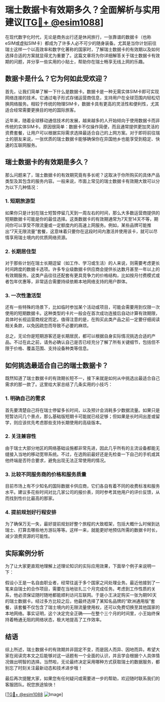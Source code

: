 # 瑞士数据卡有效期多久？全面解析与实用建议[[TG💪+ @esim1088](https://t.me/s/esim1088)]

在现代数字化时代，无论是商务出行还是休闲旅行，一张靠谱的数据卡（也称eSIM或虚拟SIM卡）都成为了许多人必不可少的随身装备。尤其是当你计划前往瑞士这样一个以高效率和数字化著称的国家时，了解瑞士数据卡的有效期以及如何选择合适的方案就显得尤为重要了。这篇文章将为你详细解答关于瑞士数据卡有效期的问题，并分享一些实用的小贴士，帮助你在瑞士畅享无线上网的乐趣。

## 数据卡是什么？它为何如此受欢迎？

首先，让我们简单了解一下什么是数据卡。数据卡是一种无需实体SIM卡即可实现网络连接的技术。它通过电子形式存储运营商信息，支持用户在全球范围内轻松切换网络服务。相较于传统的物理SIM卡，数据卡具有更高的灵活性和便利性，尤其适合经常需要更换目的地的国际旅客。

近年来，随着全球移动通信技术的发展，越来越多的人开始倾向于使用数据卡而非传统的实体SIM卡。原因很简单：数据卡不仅操作简便，而且通常提供更加灵活的资费套餐，让用户可以根据实际需求选择最适合自己的上网方案。对于即将前往瑞士的朋友来说，一张优质的瑞士数据卡能够确保你在异国他乡也能享受到稳定、快速的互联网服务。

## 瑞士数据卡的有效期是多久？

那么问题来了，瑞士数据卡的有效期究竟有多长呢？这取决于你所购买的具体产品类型及其包含的服务内容。一般来说，市面上常见的瑞士数据卡有效期大致可以分为以下几种情况：

### 1. **短期旅游型**
如果你只是计划在瑞士短暂停留几天到一周左右的时间，那么大多数运营商提供的短期数据卡可能是你的最佳选择。这类数据卡的有效期通常为7天至14天不等，期间你可以享受不限流量或一定额度内的高速上网服务。例如，某些品牌可能推出“7天无限流量”套餐，这意味着只要你在这段时间内激活并使用该卡，就可以尽情享用瑞士境内的优质网络资源。

### 2. **长期居住型**
对于那些计划在瑞士长期逗留（如工作、学习或生活）的人来说，则需要考虑更长时间跨度的数据卡选项。许多专业级数据卡供应商会提供长达数月甚至一年以上的有效期服务。这类产品往往还配套有更具竞争力的价格结构，比如按月付费模式或者包年优惠等，非常适合需要持续依赖本地网络支持的用户群体。

### 3. **一次性激活型**
还有一些特殊的场景下，比如临时参加某个活动或项目，可能会需要用到仅限一次使用的短期数据卡。这种类型的卡片一般会在首次成功连接后自动计算有效期限，具体时长视运营商规定而定。值得注意的是，在购买此类产品之前一定要仔细阅读相关条款，以免因疏忽而导致不必要的麻烦。

总之，无论你是短期游客还是长期居民，都可以根据自身实际情况挑选合适的产品。不过在此之前，请务必确认自己是否已经充分了解了所有关键细节，包括但不限于价格、覆盖范围、支持设备种类等信息。

## 如何挑选最适合自己的瑞士数据卡？

既然知道了瑞士数据卡的有效期长短不一，接下来就是如何从中挑选出最适合自己需求的那一款了。这里给大家总结了几条实用的小技巧：

### 1. 明确自己的需求
首先要清楚自己将在瑞士停留多长时间，以及预计会消耗多少数据流量。如果只是短暂访问几个景点，那么基础版短期卡可能就已经足够；但如果是长时间出差或留学，则应该优先考虑那些支持长期使用的高级版本。

### 2. 关注兼容性
由于瑞士大部分地区的网络基础设施都非常先进，因此几乎所有的主流设备都能无缝接入当地的移动宽带系统。不过，在选购前最好还是先检查一下自己的手机或其他终端是否符合要求，避免出现无法正常使用的情况。

### 3. 比较不同服务商的价格和服务质量
目前市场上有不少知名的国际数据卡供应商，它们各自有着不同的收费标准和服务水平。建议多花些时间对比几家公司的报价表，同时参考其他用户的评价反馈，从而找到性价比最高的那家。

### 4. 提前规划好行程安排
为了确保万无一失，最好提前规划好整个旅程的大致框架，包括大概什么时候到达瑞士、打算去哪些地方游玩等等。这样一来，就能更好地预估所需的数据卡时长，减少浪费资源的可能性。

## 实际案例分析

为了让大家更直观地理解上述理论知识的实际应用效果，下面举个例子来说明一下：

假设小王是一名自由职业者，经常往返于多个国家之间处理业务。最近他接到了一笔来自瑞士的合作项目，需要在当地驻扎三个月完成任务。考虑到工作性质的关系，他必须保证随时随地都能顺利访问互联网。于是小王决定购买一张为期90天的瑞士数据卡。经过多方比较之后，他最终选择了某知名品牌的“欧洲通用版”套餐，该套餐不仅包含了瑞士境内的无限流量使用权，还可以免费切换至其他国家的本地网络。事实证明，这个决定完全正确——在整个三个月的时间里，小王始终保持着畅通无阻的网络状态，极大地提高了工作效率。

## 结语

综上所述，瑞士数据卡的有效期并非固定不变，而是因人而异、因地而异。希望大家在阅读完本文之后能够对这一话题有一个全面的认识，并且学会根据个人具体情况做出明智的选择。当然啦，无论最终决定采用哪种方式获取瑞士的数据服务，都别忘了时刻关注最新动态和技术进步哦！

最后再次提醒大家，如果您有任何疑问或需要进一步的帮助，欢迎随时联系我们的客服团队。祝您旅途愉快！

[[TG💪+ @esim1088](https://t.me/s/esim1088) ![Image](https://i.postimg.cc/4NQfJmqS/Snipaste-2025-05-13-00-14-12.png)]